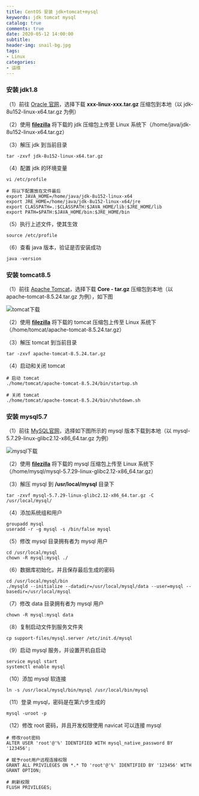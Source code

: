 ```yaml
---
title: CentOS 安装 jdk+tomcat+mysql
keywords: jdk tomcat mysql
catalog: true
comments: true
date: 2020-05-12 14:00:00
subtitle: 
header-img: snail-bg.jpg
tags:
- Linux
categories:
- 运维
---
```

### 安装  jdk1.8

（1）前往 [Oracle 官网](https://www.oracle.com/java/technologies/javase/javase-jdk8-downloads.html)，选择下载 **xxx-linux-xxx.tar.gz** 压缩包到本地（以 jdk-8u152-linux-x64.tar.gz 为例）

（2）使用 **[filezilla](https://filezilla-project.org/)** 将下载的 jdk 压缩包上传至 Linux 系统下（/home/java/jdk-8u152-linux-x64.tar.gz）

（3）解压 jdk 到当前目录

```shell
tar -zxvf jdk-8u152-linux-x64.tar.gz
```

（4）配置 jdk 的环境变量

```shell
vi /etc/profile

# 将以下配置放在文件最后
export JAVA_HOME=/home/java/jdk-8u152-linux-x64
export JRE_HOME=/home/java/jdk-8u152-linux-x64/jre
export CLASSPATH=.:$CLASSPATH:$JAVA_HOME/lib:$JRE_HOME/lib
export PATH=$PATH:$JAVA_HOME/bin:$JRE_HOME/bin
```

（5）执行上述文件，使其生效

```shell
source /etc/profile
```

（6）查看 java 版本，验证是否安装成功

```shell
java -version
```

### 安装  tomcat8.5

（1）前往 [Apache Tomcat](https://tomcat.apache.org/download-80.cgi)，选择下载 **Core - tar.gz** 压缩包到本地（以 apache-tomcat-8.5.24.tar.gz 为例），如下图

![tomcat下载](tomcat下载.png)

（2）使用 **[filezilla](https://filezilla-project.org/)** 将下载的 tomcat 压缩包上传至 Linux 系统下（/home/tomcat/apache-tomcat-8.5.24.tar.gz）

（3）解压 tomcat 到当前目录

```shell
tar -zxvf apache-tomcat-8.5.24.tar.gz
```

（4）启动和关闭 tomcat

```shell
# 启动 tomcat
./home/tomcat/apache-tomcat-8.5.24/bin/startup.sh

# 关闭 tomcat
./home/tomcat/apache-tomcat-8.5.24/bin/shutdown.sh
```

### 安装  mysql5.7

（1）前往 [MySQL官网](https://downloads.mysql.com/archives/community/)，选择如下图所示的 mysql 版本下载到本地（以 mysql-5.7.29-linux-glibc2.12-x86_64.tar.gz 为例）

![mysql下载](mysql下载.png)

（2）使用 **[filezilla](https://filezilla-project.org/)** 将下载的 mysql 压缩包上传至 Linux 系统下（/home/mysql/mysql-5.7.29-linux-glibc2.12-x86_64.tar.gz）

（3）解压 mysql 到 **/usr/local/mysql** 目录下

```shell
tar -zxvf mysql-5.7.29-linux-glibc2.12-x86_64.tar.gz -C /usr/local/mysql/
```

（4）添加系统组和用户

```shell
groupadd mysql
useradd -r -g mysql -s /bin/false mysql
```

（5）修改 mysql 目录拥有者为 mysql 用户

```shell
cd /usr/local/mysql
chown -R mysql:mysql ./
```

（6）数据库初始化，并且保存最后生成的密码

```shell
cd /usr/local/mysql/bin
./mysqld --initialize --datadir=/usr/local/mysql/data --user=mysql --basedir=/usr/local/mysql
```

（7）修改 data 目录拥有者为 mysql 用户

```shell
chown -R mysql:mysql data
```

（8）复制启动文件到服务文件夹

```shell
cp support-files/mysql.server /etc/init.d/mysql
```

（9）启动 mysql 服务，并设置开机自启动

```shell
service mysql start
systemctl enable mysql
```

（10）添加 mysql 软连接

```shell
ln -s /usr/local/mysql/bin/mysql /usr/local/bin/mysql
```

（11）登录 mysql，密码是在第六步生成的

```shell
mysql -uroot -p
```

（12）修改 root 密码，并且开发权限使用 navicat 可以连接 mysql

```shell
# 修改root密码
ALTER USER 'root'@'%' IDENTIFIED WITH mysql_native_password BY '123456';

# 赋予root用户远程连接权限
GRANT ALL PRIVILEGES ON *.* TO 'root'@'%' IDENTIFIED BY '123456' WITH GRANT OPTION;

# 刷新权限
FLUSH PRIVILEGES;
```



